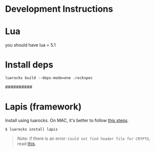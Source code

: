 # Development Instructions

# Lua
you should have lua = 5.1

# Install deps
`luarocks build --deps-mode=one .rockspec`

##########
# Lapis (framework)
Install using luarocks. On MAC, it's better to follow [this steps](https://gist.github.com/edgarberlinck/c50f4db6d09f6493b1c205a91c2a0264).

`$ luarocks install lapis`

> Note: if there is an error: `Could not find header file for CRYPTO`, read [this](https://github.com/leafo/lapis/issues/632).


